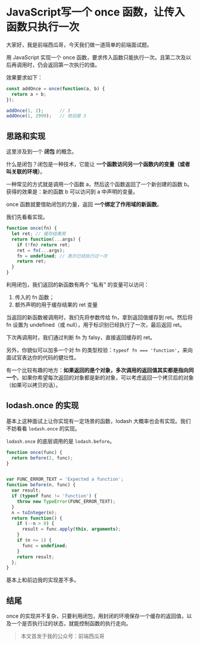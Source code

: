 # JavaScript写一个 once 函数，让传入函数只执行一次

大家好，我是前端西瓜哥，今天我们做一道简单的前端面试题。

用 JavaScript 实现一个 once 函数，要求传入函数只能执行一次。且第二次及以后再调用时，仍会返回第一次执行的值。

效果要求如下：

```javascript
const addOnce = once(function(a, b) {
  return a + b;
});

addOnce(1, 2); 		// 3
addOnce(1, 2999);	// 依旧是 3
```

## 思路和实现

这里涉及到一个 **闭包** 的概念。

什么是闭包？闭包是一种技术，它能让 **一个函数访问另一个函数内的变量（或者叫关联的环境）**。

一种常见的方式就是调用一个函数 a，然后这个函数返回了一个新创建的函数 b。获得的效果是：新的函数 b 可以访问到 a 中声明的变量。

once 函数就要借助闭包的力量，返回 **一个绑定了作用域的新函数**。

我们先看看实现。

```javascript
function once(fn) {
  let ret; // 缓存结果用
  return function(...args) {
    if (!fn) return ret;
    ret = fn(...args);
    fn = undefined; // 表示已经执行过一次
    return ret;
  }
}
```

利用闭包，我们返回的新函数有两个 “私有” 的变量可以访问：

1. 传入的 fn 函数；
2. 额外声明的用于缓存结果的 ret 变量

当返回的新函数被调用时，我们先将参数传给 fn，拿到返回值缓存到 ret。然后将 fn 设置为 undefined（或 null），用于标识别已经执行了一次，最后返回 ret。

下次再调用时，我们通过判断 fn 为 falsy，直接返回缓存的 ret。

另外，你貌似可以加多一个对 fn 的类型校验：`typeof fn === 'function'`，来向面试官表达你的代码的健壮性。

有一个比较有趣的地方：**如果返回的是个对象，多次调用的返回值其实都是指向同一个**。如果你希望每次返回的对象都是新的对象，可以考虑返回一个拷贝后的对象（如果可以拷贝的话）。

## lodash.once 的实现

基本上这种面试上让你实现有一定场景的函数，lodash 大概率也会有实现。我们不妨看看 `lodash.once` 的实现。

`lodash.once` 的底层调用的是 `lodash.before`。

```javascript
function once(func) {
  return before(2, func);
}


var FUNC_ERROR_TEXT = 'Expected a function';
function before(n, func) {
  var result;
  if (typeof func != 'function') {
    throw new TypeError(FUNC_ERROR_TEXT);
  }
  n = toInteger(n);
  return function() {
    if (--n > 0) {
      result = func.apply(this, arguments);
    }
    if (n <= 1) {
      func = undefined;
    }
    return result;
  };
}
```

基本上和前边我的实现差不多。


## 结尾

once 的实现并不复杂，只要利用闭包，用封闭的环境保存一个缓存的返回值，以及一个是否执行过的状态，就能控制函数的执行走向。

> 本文首发于我的公众号：前端西瓜哥


